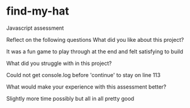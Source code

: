 # find-my-hat
Javascript assessment

Reflect on the following questions
What did you like about this project?

It was a fun game to play through at the end and felt satisfying to build

What did you struggle with in this project?

Could not get console.log before 'continue' to stay on line 113


What would make your experience with this assessment better?

Slightly more time possibly but all in all pretty good

